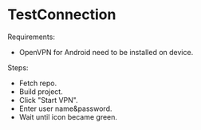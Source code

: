 # TestConnection
Requirements: 
  - OpenVPN for Android need to be installed on device.

Steps:
  - Fetch repo.
  - Build project.
  - Click "Start VPN".
  - Enter user name&password.
  - Wait until icon became green.
